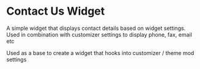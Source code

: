 # Contact Us Widget
A simple widget that displays contact details based on widget settings. Used in combination with customizer settings to display phone, fax, email etc

Used as a base to create a widget that hooks into customizer / theme mod settings
